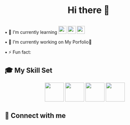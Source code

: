 <div id="user-content-toc"  align="center">
  <ul>
    <summary><h1 style="display: inline-block;">Hi there 👋</h1></summary>
  </ul>
</div>



▪ 🌱 I’m currently learning <img height="25" width="25" src="https://cdn.jsdelivr.net/gh/devicons/devicon/icons/django/django-plain.svg" /> <img height="25" width="25" src="https://cdn.jsdelivr.net/gh/devicons/devicon/icons/javascript/javascript-original.svg" />  <img height="25" width="25" src="https://cdn.jsdelivr.net/gh/devicons/devicon/icons/react/react-original-wordmark.svg" /> 

▪ 🔭 I’m currently working on My Porfolio📜

▪ ⚡ Fun fact:


<!--
**Giuseppe-Bonifati/Giuseppe-Bonifati** is a ✨ _special_ ✨ repository because its `README.md` (this file) appears on your GitHub profile.

Here are some ideas to get you started:

- 🔭 I’m currently working on ...
- 🌱 I’m currently learning ...
- 👯 I’m looking to collaborate on ...
- 🤔 I’m looking for help with ...
- 💬 Ask me about ...
- 📫 How to reach me: ...
- 😄 Pronouns: ...
- ⚡ Fun fact: ...
-->

## 🎓 My Skill Set

<div align = "center">

<img height="60" width="60" src="https://cdn.jsdelivr.net/gh/devicons/devicon/icons/html5/html5-original-wordmark.svg" /> <img height="60" width="60" src="https://cdn.jsdelivr.net/gh/devicons/devicon/icons/css3/css3-original-wordmark.svg" />  <img height="60" width="60" src="https://cdn.jsdelivr.net/gh/devicons/devicon/icons/python/python-original-wordmark.svg" /> <img height="60" width="60" src="https://cdn.jsdelivr.net/gh/devicons/devicon/icons/postgresql/postgresql-original-wordmark.svg" />
  
</div>


## 📲 Connect with me

